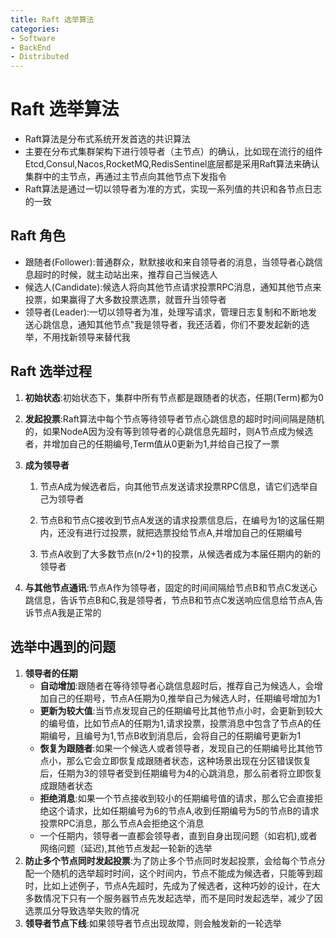 ```yaml
---
title: Raft 选举算法
categories:
- Software
- BackEnd
- Distributed
---
```

# Raft 选举算法

- Raft算法是分布式系统开发首选的共识算法
- 主要在分布式集群架构下进行领导者（主节点）的确认，比如现在流行的组件Etcd,Consul,Nacos,RocketMQ,RedisSentinel底层都是采用Raft算法来确认集群中的主节点，再通过主节点向其他节点下发指令
- Raft算法是通过一切以领导者为准的方式，实现一系列值的共识和各节点日志的一致

## Raft 角色

- 跟随者(Follower):普通群众，默默接收和来自领导者的消息，当领导者心跳信息超时的时候，就主动站出来，推荐自己当候选人
- 候选人(Candidate):候选人将向其他节点请求投票RPC消息，通知其他节点来投票，如果赢得了大多数投票选票，就晋升当领导者
- 领导者(Leader):一切以领导者为准，处理写请求，管理日志复制和不断地发送心跳信息，通知其他节点"我是领导者，我还活着，你们不要发起新的选举，不用找新领导来替代我

## Raft 选举过程

1. **初始状态**:初始状态下，集群中所有节点都是跟随者的状态，任期(Term)都为0

2. **发起投票**:Raft算法中每个节点等待领导者节点心跳信息的超时时间间隔是随机的，如果NodeA因为没有等到领导者的心跳信息先超时，则A节点成为候选者，并增加自己的任期编号,Term值从0更新为1,并给自己投了一票

3. **成为领导者**

    1. 节点A成为候选者后，向其他节点发送请求投票RPC信息，请它们选举自己为领导者

    2.  节点B和节点C接收到节点A发送的请求投票信息后，在编号为1的这届任期内，还没有进行过投票，就把选票投给节点A,并增加自己的任期编号
    3.  节点A收到了大多数节点(n/2+1)的投票，从候选者成为本届任期内的新的领导者

4. **与其他节点通讯**:节点A作为领导者，固定的时间间隔给节点B和节点C发送心跳信息，告诉节点B和C,我是领导者，节点B和节点C发送响应信息给节点A,告诉节点A我是正常的

## 选举中遇到的问题

1. **领导者的任期**
    - **自动增加**:跟随者在等待领导者心跳信息超时后，推荐自己为候选人，会增加自己的任期号，节点A任期为0,推举自己为候选人时，任期编号增加为1
    - **更新为较大值**:当节点发现自己的任期编号比其他节点小时，会更新到较大的编号值，比如节点A的任期为1,请求投票，投票消息中包含了节点A的任期编号，且编号为1,节点B收到消息后，会将自己的任期编号更新为1
    - **恢复为跟随者**:如果一个候选人或者领导者，发现自己的任期编号比其他节点小，那么它会立即恢复成跟随者状态，这种场景出现在分区错误恢复后，任期为3的领导者受到任期编号为4的心跳消息，那么前者将立即恢复成跟随者状态
    - **拒绝消息**:如果一个节点接收到较小的任期编号值的请求，那么它会直接拒绝这个请求，比如任期编号为6的节点A,收到任期编号为5的节点B的请求投票RPC消息，那么节点A会拒绝这个消息
    - 一个任期内，领导者一直都会领导者，直到自身出现问题（如宕机),或者网络问题（延迟),其他节点发起一轮新的选举
2. **防止多个节点同时发起投票**:为了防止多个节点同时发起投票，会给每个节点分配一个随机的选举超时时间，这个时间内，节点不能成为候选者，只能等到超时，比如上述例子，节点A先超时，先成为了候选者，这种巧妙的设计，在大多数情况下只有一个服务器节点先发起选举，而不是同时发起选举，减少了因选票瓜分导致选举失败的情况
3. **领导者节点下线**:如果领导者节点出现故障，则会触发新的一轮选举